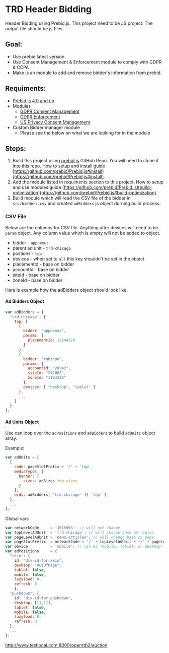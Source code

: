 # TRD Header Bidding
Header Bidding using Prebid.js. This project need to be JS project. The output file should be js files.

## Goal:
* Use prebid latest version
* Use Consent Management & Enforcement module to comply with GDPR & CCPA
* Make is an module to add and remove bidder's information from prebid.

## Requiments:
* [Prebid.js 4.0 and up](https://github.com/prebid/Prebid.js)
* Modules
  * [GDPR Consent Management](https://docs.prebid.org/dev-docs/modules/consentManagement.html)
  * [GDPR Enforcement](https://docs.prebid.org/dev-docs/modules/gdprEnforcement.html)
  * [US Privacy Consent Management](https://docs.prebid.org/dev-docs/modules/consentManagementUsp.html)
* Custom Bidder manager module
  * Please see the below on what we are looking for in the module

## Steps:
1. Build this project using [prebid.js](https://github.com/prebid/Prebid.js) GitHub Repo. You will need to clone it into this repo. How to setup and install guide [https://github.com/prebid/Prebid.js#install](https://github.com/prebid/Prebid.js#install).
2. Add the module listed in requiments section to this project. How to setup and use modules guide [https://github.com/prebid/Prebid.js#build-optimization](https://github.com/prebid/Prebid.js#build-optimization)
3. Build module which will read the CSV file of the bidder in `src/bidders.csv` and created `adBidders` js object durning build process.

### CSV File
Below are the columns for CSV file. Anything after devices will need to be `param` object. Any column value which is empty will not be added to object.
* bidder - `appnexus`
* parent ad unit - `trd-chicago`
* postions - `top`
* devices - when set to `all` this key shouldn't be set in the object
* placementId - base on bidder
* accountId - base on bidder
* siteId - base on bidder
* zoneId - base on bidder

Here is example how the adBidders object should look like.

#### Ad Bidders Object
```js
var adBidders = {
  'trd-chicago': {
    top: [
      {
        bidder: 'appnexus',
        params: {
          placementId: 13144370
        }
      },
      {
        bidder: 'rubicon',
        params: {
          accountId: "20242",
          siteId: "242082",
          zoneId: "1194328"
        },
        devices: [ "desktop", "tablet" ]
      },
      ...
    ]
  }
};
```

#### Ad Units Object
Use can loop over the `adPositions` and `adBidders` to build `adUnits` object array.

Example:
```js
var adUnits = [
  {
    code: pageSlotPrefix + '/' + 'top',
    mediaTypes: {
      banner: {
        sizes: adSizes.top.sizes
      }
    },
    bids: adBidders[ 'trd-chicago' ][ 'top' ]
  },
  ...
];
```

Global vars
```js
var networkCode     = '1015965'; // will not change
var topLevelAdUnit  = 'trd-chicago'; // will change base on region
var pageLevelAdUnit = 'news-articles'; // will change base on page
var pageSlotPrefix  = networkCode + '/' + topLevelAdUnit + '/' + pageLevelAdUnit; // add all to make prefix slot name
var device          = 'mobile'; // can be "mobile, tablet, or desktop"
var adPositions     = {
  "skin": {
    id: "div-id-for-skin",
    desktop: "OutOfPage",
    tablet: false,
    mobile: false,
    lazyload: 0,
    refresh: 0
    },
  "pushdown": {
    id: "div-id-for-pushdown", 
    desktop: [[1,1]], 
    tablet: false, 
    mobile: false, 
    lazyload: 0, 
    refresh: 0
  },
  ...
};
```
http://www.testlocal.com:8000/openrtb2/auction
